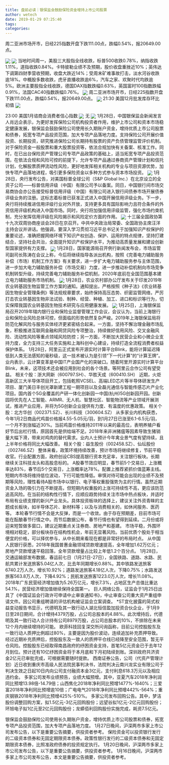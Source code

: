 ```yaml
---
title: 盘前必读｜银保监会鼓励保险资金增持上市公司股票
author: wetech
date: 2019-01-29 07:25:40
tags: 
categories: 
---
```

周二亚洲市场开市，日经225指数开盘下跌111.00点，跌幅0.54%，报20649.00点。
<!-- more -->
<img align="center" border="0" src="https://imgcdn.yicai.com/uppics/images/2018/11/5795dce2c13c12cd19ef68151420a6d2.jpg" />
<img align="center" border="0" src="https://imgcdn.yicai.com/uppics/images/2019/01/fe8896353780931c72c340ac9da7adb8.jpg" />
当地时间周一，美股三大股指全线收跌，标普500收跌0.78%，纳指收跌1.11%，道指收跌0.84%。卡特彼勒业绩不及预期，股价收盘重挫近10%；英伟达下调第四财季营收预期，收盘大跌近14%；受周末矿难事故打击，淡水河谷收跌逾18%。中概股多数收跌，虎牙直播收跌逾6%，汽车之家、欢聚时代均跌逾5%。欧洲主要股指全线收跌，德国DAX指数跌幅0.63%，英国富时100指数跌幅0.91%，法国CAC40指数跌幅0.76%。
<img align="center" border="0" src="https://imgcdn.yicai.com/uppics/images/2018/11/1115fd943822077aad8679290e0a4854.jpg" />
周二亚洲市场开市，日经225指数开盘下跌111.00点，跌幅0.54%，报20649.00点。
<img align="center" border="0" src="https://imgcdn.yicai.com/uppics/images/2019/01/734d570a05f94b33901dfbae3e7c6477.jpg" />
21:30 美国12月批发库存环比初值
<img align="center" border="0" src="https://imgcdn.yicai.com/uppics/images/2019/01/dff337d417a4e69d05de2fc13c36b504.jpg" />
23:00 美国1月谘商会消费者信心指数
<img align="center" border="0" src="https://imgcdn.yicai.com/uppics/images/2019/01/0ea2e2f17879022754ef0a1fbfa6fda8.jpg" />
无
<img align="center" border="0" src="https://imgcdn.yicai.com/uppics/images/2019/01/75b6c582751de32d96c335ab9436c50a.jpg" />
1月28日，中国银保监会新闻发言人肖远企表示，为更好发挥保险公司机构投资者作用，维护上市公司和资本市场稳定健康发展，银保监会鼓励保险公司使用长久期账户资金，增持优质上市公司股票和债券，拓宽专项产品投资范围，加大专项产品落地力度。支持保险公司开展价值投资、长期投资，研究推进保险公司长期持有股票的资产负债管理监管评价机制。对于保险资金一般股票和重大股票投资等，依法合规加快有关备案、核准工作。同时，在已出台保险资产管理公司专项产品政策的基础上，适当拓宽专项产品投资范围，在依法合规和风险可控的前提下，允许专项产品通过券商资产管理计划和信托计划，化解股票质押流动性风险，更好地发挥相关机构的专业与项目资源优势，加快专项产品落地进程，吸引更多保险资金以多种方式参与资本市场投资。
<img align="center" border="0" src="https://imgcdn.yicai.com/uppics/images/2018/11/9d8e2d90a2b37391ca779f15a10018b0.jpg" />
1月28日，央行发布公告，对美国标普全球公司（S&P Global Inc.）在北京设立的全资子公司——标普信用评级（中国）有限公司予以备案。同日，中国银行间市场交易商协会亦公告接受标普信用评级（中国）有限公司进入银行间债券市场开展债券评级业务的注册。这标志着标普已获准正式进入中国开展信用评级业务。下一步，央行将持续推进信用评级行业对外开放，支持更多具有国际影响力且符合条件的外资信用评级机构进入中国市场。同时，央行将加强信用评级监管，强化市场约束机制，充分发挥信用评级在风险揭示和风险定价方面的作用。
<img align="center" border="0" src="https://imgcdn.yicai.com/uppics/images/2018/11/3fe87f78bb215979ccf7a8b1a382813c.jpg" />
十三届全国政协第十九次双周协商座谈会28日在京召开。中共中央政治局常委、全国政协主席汪洋主持会议并讲话。他强调，要深入学习贯彻习近平总书记关于加强知识产权保护的重要论述，准确把握网络环境下知识产权创造、保护、运用的特点规律，坚持打建结合，坚持社会共治，全面提升知识产权保护水平，为推动高质量发展和建设创新型国家提供有力支撑。
<img align="center" border="0" src="https://imgcdn.yicai.com/uppics/images/2018/11/10271f820278a7057d79730f65d39711.jpg" />
1月28日，国家能源局召开例行新闻发布会，市场监管司副司长陈涛在会议上称，今后将继续指导各派出机构，按照《完善电力辅助服务补偿（市场）机制工作方案》有关要求，进一步扩大电力辅助服务参与主体范围，进一步加大电力辅助服务补偿（市场交易）力度，进一步推动补偿机制向市场竞争机制转型升级，持续完善电力辅助服务补偿机制，2020年底前在全国范围基本建立电力辅助服务市场机制。
<img align="center" border="0" src="https://imgcdn.yicai.com/uppics/images/2019/01/54fb9507d97757f550dc3c2237eb4709.jpg" />
1月28日，农业农村部办公厅发布关于印发2019年农业转基因生物监管工作方案的通知。通知提出，严格按照《种子法》《农业转基因生物安全管理条例》等法规规章要求，始终保持高压态势、织密监管网络，严厉打击农业转基因生物非法试验、制种、经营、种植、加工、进口和标识等行为，切实保障我国农业转基因生物技术研究与应用健康发展。
<img align="center" border="0" src="https://imgcdn.yicai.com/uppics/images/2018/11/781b132626e7c57022d1491e8f3a175c.jpg" />
1月25日，上海银保监局召开2019年辖内银行业和保险业监督管理工作会议，会议认为，当前上海银行业和保险业风险总体可控，但面临的形势依然复杂严峻。2019年上海银保监局将防范化解风险与服务实体经济更紧密结合起来。一方面，坚持不懈治理金融市场乱象，积极推进互联网金融和网贷风险专项整治，持续做好信用风险、交叉金融风险、流动性风险等重点领域风险防控；另一方面，不断加大民营企业和小微企业支持力度，全力支持三大任务实施和上海科创中心建设，持续打造全流程消费者权益保护体系。
1月28日，阿里云正式宣布开源实时计算平台Blink，能将计算延迟降低到人类无法感知的毫秒级，这一技术被认为是引领“下一代计算”的“计算王牌”。业内表示，云计算变革是中国IT产业国产化的突破口。随着阿里开源实时计算平台Blink，未来，这项技术还会被应用到社会的各个场景。等阿里云合作公司有望受益。
相关个股：浙大网新（600797.SH）、华胜天成（600410.SH）
近期，火炬高新区三大半导体项目开工，包括乾照VCSEL、高端LED芯片等半导体研发生产项目、厦门美日丰创光罩新建工程一期项目以及全磊光通信与智能传感芯片产业化项目。国内首个5G全覆盖的产研一体化创新园一中国(杭州)5G创新园开园。创新园将优先在人工智能、ARMR、无人机、智慧社区、智能物流等产业领域开展测试，推进产业应用，并将为5G创新企业提供有力度、有温度的优惠政策。
相关个股：北方华创（002371.SZ）、长川科技（300604.SZ）
从多家业内机构获悉，今年1月2日商品代鸡苗价格报4.55-5.05元/羽，到1月27日已涨至6.1-6.5元/羽，一个月不到涨幅近30%。当前鸡苗价格维持2011年以来的最高位，表明养殖户看好节后出栏行情，原因首先是供给端不足。2018年来非洲猪瘟等因素导致生猪销量大幅下滑，带来对鸡肉的替代需求。业内人士预计今年禽业景气度有望持续，且上半年价格将同比大幅改善。
相关个股：益生股份（002458.SZ）、仙坛股份（002746.SZ）
整体来看，政策环境持续改善，预计市场将继续修复，节前平稳收官。行业配置方面，政府创设CBS提高银行资本充足率，关注银行板块。长期继续关注科技龙头和高股息标的。
A股春节效应明显，春节前5个交易日，上涨概率达83%，春节后5个交易日，上涨概率达78%。配置上推荐紧抓价值蓝筹主线。
短期内市场将维持低位波动，下行可能性降低。审慎对待可能会出现的业绩不及预期等风险，理性看待A股市场中以银行、电子等权重股强势为主的行情。虽然近期资金入场的吸引力在不断提高，但短期内权重股的上涨可持续性不高，更应该防范追高风险。在当前的结构性行情下，应顺应趋势持续关注市场中热点板块，并适时布局有业绩支撑的新兴产业龙头。具体投资板块的选择上，建议关注外资青睐的主题成长板块，如半导体芯片、新材料等；以及与消费相关的，如休闲服务、医药等。
本轮春节行情不会是大反弹，而是一个收敛。由于存在预期差，目前市场可能在酝酿春节行情之中。而节后数据公布，春节行情也有望得到延续。二月份或将迎来短暂做多窗口，建议近期重点关注券商、房地产和基建。
市场平稳，外围环境相对稳定，部分板块存在结构性机会，年前无显著风险。当前优质个股处于相当便宜的价格，可以择优参与，从中长期来看现在都是非常好的布局时点。
从中国人民银行获悉，2018年我国普惠金融领域贷款增速提高，全年增加1.62万亿元；房地产贷款增速平稳回落，全年贷款增量占比较上年低1.2个百分点。
1月28日，交通运输部发布数据，春运前七日（1月21日-27日），全国铁路、道路、水路、民航共累计发送旅客5.04亿人次，比去年同期增长0.88%。其中铁路发送旅客6740.2万人次，增长10.92%；道路发送旅客4.18亿人次，下降0.75%；水路发送旅客563.8万人次，下降4.92%；民航发送旅客1223.0万人次，增长11.08%。
2018年广东民营经济增加值为5.26万亿元，增长7.3%，占地区生产总值比重达54.1%，民营经济增加值继续保持全国第一。
巨人网络公告，证监会于1月25日出具了《中国证监会行政许可申请中止审查通知书》，中止审查公司重大资产重组申请文件。因公司重组聘请的评估机构被证监会立案调查。
*ST宜化披露的简式权益变动报告书显示，代德明及其一致行动人湖北恒信盈加投资合伙企业，于1月9日至28日期间，合计增持4379万股，占公司总股本的4.88%。此次增持后，代德明及其一致行动人合计持有公司8979万股，占公司总股本的10%，不排除在未来12个月内继续增持的可能。
欧菲科技回复深交所问询函称，目前公司控股股东及一致行动人质押比例超过80%，主要是因为股价波动，连续追加补充质押导致。经过近期补充质押后，控股股东及一致人的质押平仓线已经降至安全范围，暂无平仓风险。控股股东已经取得南昌政府的纾困资金支持，首笔5亿元资金已于去年12月到位。预计还有10亿纾困资金将于本月底和下月初陆续到账。深圳政府共济资金2亿元已审批完成，可根据需要随时提款。
西南证券公告，公司（代资产管理计划）近日收到重庆市高级人民法院民事判决书，法院判决云南兴龙实业有限公司于判决生效之日起10日内向公司支付融资本金3亿元，支付利息618.3万元以及相应违约金。
多家公司发布业绩预告，业绩大幅预增。其中，亚夏汽车2018年净利润同比预增13.98倍-14.79倍；山西焦化2018年净利同比预增1477%-1640%；三爱富2018年净利同比预增逾10倍；广电电气2018年净利同比预增442%-564%；重庆钢铁2018年净利同比预增425%-510%。
多家公司发布回购公告。其中，梦洁股份调整回购方案，拟1.5亿元-3亿元回购股份；远望谷拟1亿元-2亿元回购股份；环旭电子拟1亿元至2亿元回购股份；龙蟒佰利回购股份实施完成，耗资7.5亿元。
 
 
银保监会鼓励保险公司使用长久期账户资金，增持优质上市公司股票和债券，拓宽专项产品投资范围，加大专项产品落地力度。
1月27日晚间，沪深两市多家上市公司发布公告，以下是重要公告摘要，供投资者参考。
保险资金可以投资银行发行的二级资本债券和无固定期限资本债券。政策性银行发行的二级资本债券和无固定期限资本债券，比照准政府债券的投资规定执行。
1月20日晚间，沪深两市多家上市公司发布公告，以下是重要公告摘要，供投资者参考。
1月16日晚间，沪深两市多家上市公司发布公告，本文是重要公告摘要，供投资者参考。
